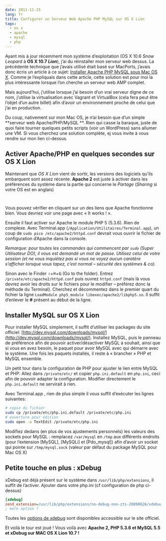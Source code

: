 ```yaml
---
date: 2011-11-15
lang: fr
title: Configurer un Serveur Web Apache PHP MySQL sur OS X Lion
tags:
  - os x
  - apache
  - mysql
  - php
---
```


Ayant mis à jour récemment mon système d’exploitation (OS X 10.6 _Snow Leopard_
à **OS X 10.7 _Lion_**), j’ai du réinstaller mon serveur web dessus. La
précédente technique que j’avais utilisé était basé sur MacPorts, j’avais donc
écris un article à ce sujet:
[Installer Apache PHP MySQL sous Mac OS X](/blog/installer-serveur-web-apache-php-mysql-mac-os-x-macports/).
Comme je l’expliquais dans cette article, cette solution est pour moi la plus
intéressante lorsque l’on cherche un serveur web AMP complet.

Mais aujourd’hui, j’utilise lorsque j’ai besoin d’un vrai serveur digne de ce
nom, j’utilise la virtualisation avec Vagrant et VirtualBox (cela fera peut être
l’objet d’un autre billet) afin d’avoir un environnement proche de celui que
j’ai en production.

Du coup, nativement sur mon Mac OS, je n’ai besoin que d’un simple **serveur web
Apache/PHP/MySQL **. Rien qui casse la baraque, juste de quoi faire tourner
quelques petits scripts (voir un WordPress) sans allumer une VM. Si vous
cherchez une solution complète, ej vous invite à vous rendre sur mon lien
ci-dessus.

## Activer Apache/PHP en quelques secondes sur OS X Lion

Maintenant que _OS X Lion_ vient de sortir, les versions des logiciels qu’ils
embarquent sont assez récente. **Apache 2** est juste à activer dans les
préférences du système dans la partie qui concerne le _Partage_ (_Sharing_ si
votre OS est en anglais)

<figure class="flex-media--unknown">
  <img src="/media/2011/07/OS-X-Lion-System-Preferences-Sharing.png" alt="" title="OS-X-Lion--System-Preferences--Sharing" class="flex-media__item" />
</figure>

<figure class="flex-media--unknown">
  <img src="/media/2011/07/OS-X-Lion-System-Preferences-Sharing-Web-Sharing.png" alt="" title="OS-X-Lion--System-Preferences--Sharing--Web-Sharing" class="flex-media__item" />
</figure>

Vous pouvez vérifier en cliquant sur un des liens que Apache fonctionne bien.
Vous devriez voir une page avec « It works ! ».

Ensuite il faut activer sur Apache le module PHP 5 (5.3.6). Rien de complexe.
Avec Terminal.app (`/Application/Utilitaires/Terminal.app`), un coup de
`sudo pico /etc/apache2/httpd.conf` devrait vous ouvrir le fichier de
configuration d’Apache dans la console.

_Remarque: pour toutes les commandes qui commencent par `sudo` (Super
Utilisateur DO), il vous est demandé un mot de passe. Utilisez celui de votre
session (et ne vous inquiétez pas si vous ne voyez aucun caratère s’afficher
lorsque vous tapez, c’est normal – sécurité des systèmes & co)._

Sinon avec le Finder <kbd>⇧</kbd>+<kbd>⌘</kbd>+<kbd>G</kbd> (Go to the folder).
Entrez `/private/etc/apache2/httpd.conf` puis ouvrez `httpd.conf` (mais là vous
devrez avoir les droits sur le fichiers pour le modifier – préférez donc la
méthode du Terminal). Cherchez et décommentez dans le premier quart du fichier
la ligne `LoadModule php5_module libexec/apache2/libphp5.so`. Il suffit
d’enlever le **#** présent au début de la ligne.

## Installer MySQL sur OS X Lion

Pour installer MySQL simplement, il suffit d’utiliser les packages du site
officiel:
[http://dev.mysql.com/downloads/mysql/](http://dev.mysql.com/downloads/mysql/).
Installez MySQL, puis le panneau de préférence afin de pouvoir
activer/désactiver MySQL à souhait, ainsi que si vous en avez besoin, le paquet
pour avoir MySQL avec qui démarre avec le système. Une fois les paquets
installés, il reste à « brancher » PHP et MySQL ensemble.

Un petit tour dans la configuration de PHP pour ajuster le lien entre MySQL et
PHP: Allez dans `/private/etc/` et copier `php.ini.default` en `php.ini`, ceci
afin de pouvoir adapter la configuration. Modifier directement le
`php.ini.default` ne servirait à rien.

Avec Terminal.app , rien de plus simple il vous suffit d’exécuter les lignes
suivantes:

```bash
# copie du fichier
sudo cp /private/etc/php.ini.default /private/etc/php.ini
# ouverture pour édition
sudo open -a TextEdit /private/etc/php.ini
```

Modifiez dedans (en plus de vos ajustements personnels) les valeurs des sockets
pour MySQL : remplacez `/var/mysql` en `/tmp` aux différents endroits (pour
l’extension [MySQL], [MySQLi] et [Pdo_mysql]) afin d’avoir un socket qui pointe
sur `/tmp/mysql.sock` (valeur par défaut du package MySQL pour Mac OS X)

## Petite touche en plus : xDebug

xDebug est déjà présent sur le système dans `/usr/lib/php/extensions`, il suffit
de l’activer. Ajouter dans votre php.ini (cf configuration de php ci-dessus)

```ini
[xdebug]
zend_extension=/usr/lib/php/extensions/no-debug-non-zts-20090626/xdebug.so
; more option ?
```

Toutes les [options de xdebug](http://xdebug.org/docs/all_settings) sont
disponibles accessible sur le site officiel.

Et voilà le tour est joué ! Vous voilà avec **Apache 2, PHP 5.3.6 et MySQL 5.5
et xDebug sur MAC OS X Lion 10.7 !**
